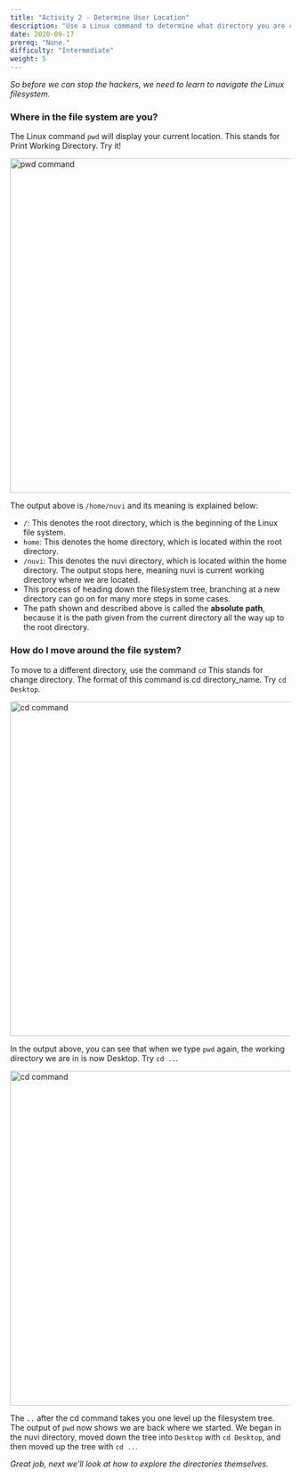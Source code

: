 ```yaml
---
title: "Activity 2 - Determine User Location"
description: "Use a Linux command to determine what directory you are currently in"
date: 2020-09-17
prereq: "None."
difficulty: "Intermediate"
weight: 5
---
```


*So before we can stop the hackers, we need to learn to navigate the Linux filesystem.*

### Where in the file system are you?

The Linux command `pwd` will display your current location. This stands for Print Working Directory. Try it!

<!---!![pwd command](../images/02_pwd.png?classes=border,shadow) --->
<img src="../images/02_pwd.png" alt="pwd command" style="width:600px;"/>

The output above is `/home/nuvi` and its meaning is explained below:
- `/`: This denotes the root directory, which is the beginning of the Linux file system.
- `home`: This denotes the home directory, which is located within the root directory.
- `/nuvi`: This denotes the nuvi directory, which is located within the home directory. The output stops here, meaning nuvi is current working directory where we are located.
- This process of heading down the filesystem tree, branching at a new directory can go on for many more steps in some cases. 
- The path shown and described above is called the <b>absolute path</b>, because it is the path given from the current directory all the way up to the root directory.

### How do I move around the file system?

To move to a different directory, use the command `cd` This stands for change directory. The format of this command is cd directory_name. Try `cd Desktop`. 

<!---![cd command](../images/02_cd.PNG?classes=border,shadow) --->
<img src="../images/02_cd.PNG" alt="cd command" style="width:600px;"/>

In the output above, you can see that when we type `pwd` again, the working directory we are in is now Desktop. Try `cd ..`.

<!---![cd command](../images/02_cdDotDot.PNG?classes=border,shadow) --->
<img src="../images/02_cdDotDot.PNG" alt="cd command" style="width:600px;"/>

The `..` after the cd command takes you one level up the filesystem tree. The output of `pwd` now shows we are back where we started. We began in the nuvi directory, moved down the tree into `Desktop` with `cd Desktop`, and then moved up the tree with `cd ..`.

*Great job, next we'll look at how to explore the directories themselves.*